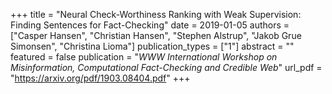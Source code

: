 +++
title = "Neural Check-Worthiness Ranking with Weak Supervision: Finding Sentences for Fact-Checking"
date = 2019-01-05
authors = ["Casper Hansen", "Christian Hansen", "Stephen Alstrup", "Jakob Grue Simonsen", "Christina Lioma"]
publication_types = ["1"]
abstract = ""
featured = false
publication = "*WWW International Workshop on Misinformation, Computational Fact-Checking and Credible Web*"
url_pdf = "https://arxiv.org/pdf/1903.08404.pdf"
+++

